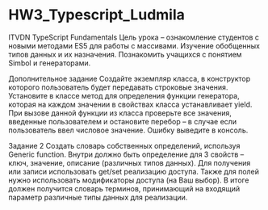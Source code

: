 # HW3_Typescript_Ludmila
ITVDN TypeScript Fundamentals
Цель урока – ознакомление студентов с новыми методами ES5 для работы с массивами. Изучение
обобщенных типов данных и их назначения. Познакомить учащихся с понятием Simbol и генераторами.

Дополнительное задание
Создайте экземпляр класса, в конструктор которого пользователь будет передавать строковые значения.
Установите в классе метод для определения функции генератора, которая на каждом значении в
свойствах класса устанавливает yield. При вызове данной функции из класса проверьте все значения,
введенные пользователем и остановите перебор – в случае если пользователь ввел числовое значение.
Ошибку выведите в консоль.

Задание 2
Создать словарь собственных определений, используя Generic function. Внутри должно быть
определение для 3 свойств – ключ, значение, описание (различных типов данных). Для получения или
записи использовать get/set реализацию доступа. Также для полей нужно использовать модификаторы
доступа (на Ваш выбор). В итоге должен получится словарь терминов, принимающий на входящий
параметр различные типы данных для реализации.
